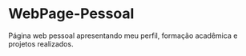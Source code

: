 # WebPage-Pessoal
Página web pessoal apresentando meu perfil, formação acadêmica e projetos realizados.
